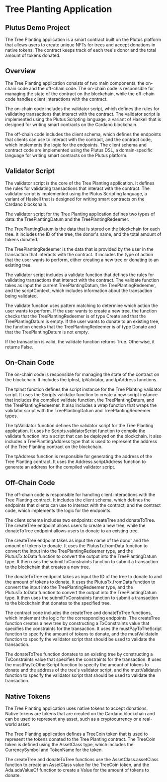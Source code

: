 # Tree Planting Application
## Plutus Demo Project

The Tree Planting application is a smart contract built on the Plutus platform that allows users to create unique NFTs for trees and accept donations in native tokens. The contract keeps track of each tree's donor and the total amount of tokens donated.

## Overview

The Tree Planting application consists of two main components: the on-chain code and the off-chain code. The on-chain code is responsible for managing the state of the contract on the blockchain, while the off-chain code handles client interactions with the contract.

The on-chain code includes the validator script, which defines the rules for validating transactions that interact with the contract. The validator script is implemented using the Plutus Scripting language, a variant of Haskell that is designed for writing smart contracts on the Cardano blockchain.

The off-chain code includes the client schema, which defines the endpoints that clients can use to interact with the contract, and the contract code, which implements the logic for the endpoints. The client schema and contract code are implemented using the Plutus DSL, a domain-specific language for writing smart contracts on the Plutus platform.

## Validator Script

The validator script is the core of the Tree Planting application. It defines the rules for validating transactions that interact with the contract. The validator script is implemented using the Plutus Scripting language, a variant of Haskell that is designed for writing smart contracts on the Cardano blockchain.

The validator script for the Tree Planting application defines two types of data: the TreePlantingDatum and the TreePlantingRedeemer.

The TreePlantingDatum is the data that is stored on the blockchain for each tree. It includes the ID of the tree, the donor's name, and the total amount of tokens donated.

The TreePlantingRedeemer is the data that is provided by the user in the transaction that interacts with the contract. It includes the type of action that the user wants to perform, either creating a new tree or donating to an existing tree.

The validator script includes a validate function that defines the rules for validating transactions that interact with the contract. The validate function takes as input the current TreePlantingDatum, the TreePlantingRedeemer, and the scriptContext, which includes information about the transaction being validated.

The validate function uses pattern matching to determine which action the user wants to perform. If the user wants to create a new tree, the function checks that the TreePlantingRedeemer is of type Create and that the TreePlantingDatum is empty. If the user wants to donate to an existing tree, the function checks that the TreePlantingRedeemer is of type Donate and that the TreePlantingDatum is not empty.

If the transaction is valid, the validate function returns True. Otherwise, it returns False.

## On-Chain Code

The on-chain code is responsible for managing the state of the contract on the blockchain. It includes the tpInst, tpValidator, and tpAddress functions.

The tpInst function defines the script instance for the Tree Planting validator script. It uses the Scripts.validator function to create a new script instance that includes the compiled validate function, the TreePlantingDatum, and the TreePlantingRedeemer. It also includes a wrap function that wraps the validator script with the TreePlantingDatum and TreePlantingRedeemer types.

The tpValidator function defines the validator script for the Tree Planting application. It uses he Scripts.validatorScript function to compile the validate function into a script that can be deployed on the blockchain. It also includes a TreePlantingAddress type that is used to represent the address of the Tree Planting contract on the blockchain.

The tpAddress function is responsible for generating the address of the Tree Planting contract. It uses the Address.scriptAddress function to generate an address for the compiled validator script.

## Off-Chain Code

The off-chain code is responsible for handling client interactions with the Tree Planting contract. It includes the client schema, which defines the endpoints that clients can use to interact with the contract, and the contract code, which implements the logic for the endpoints.

The client schema includes two endpoints: createTree and donateToTree. The createTree endpoint allows users to create a new tree, while the donateToTree endpoint allows users to donate to an existing tree.

The createTree endpoint takes as input the name of the donor and the amount of tokens to donate. It uses the PlutusTx.fromData function to convert the input into the TreePlantingRedeemer type, and the PlutusTx.toData function to convert the output into the TreePlantingDatum type. It then uses the submitTxConstraints function to submit a transaction to the blockchain that creates a new tree.

The donateToTree endpoint takes as input the ID of the tree to donate to and the amount of tokens to donate. It uses the PlutusTx.fromData function to convert the input into the TreePlantingRedeemer type, and the PlutusTx.toData function to convert the output into the TreePlantingDatum type. It then uses the submitTxConstraints function to submit a transaction to the blockchain that donates to the specified tree.

The contract code includes the createTree and donateToTree functions, which implement the logic for the corresponding endpoints. The createTree function creates a new tree by constructing a TxConstraints value that specifies the constraints for the transaction. It uses the mustPayToTheScript function to specify the amount of tokens to donate, and the mustValidateIn function to specify the validator script that should be used to validate the transaction.

The donateToTree function donates to an existing tree by constructing a TxConstraints value that specifies the constraints for the transaction. It uses the mustPayToOtherScript function to specify the amount of tokens to donate and the address of the tree's validator script, and the mustValidateIn function to specify the validator script that should be used to validate the transaction.

## Native Tokens
The Tree Planting application uses native tokens to accept donations. Native tokens are tokens that are created on the Cardano blockchain and can be used to represent any asset, such as a cryptocurrency or a real-world asset.

The Tree Planting application defines a TreeCoin token that is used to represent the tokens donated to the Tree Planting contract. The TreeCoin token is defined using the AssetClass type, which includes the CurrencySymbol and TokenName for the token.

The createTree and donateToTree functions use the AssetClass.assetClass function to create an AssetClass value for the TreeCoin token, and the Ada.adaValueOf function to create a Value for the amount of tokens to donate.
